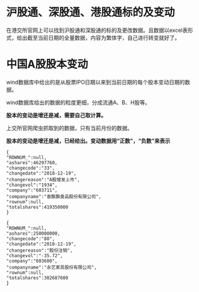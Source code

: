 # 沪股通、深股通、港股通标的及变动

在港交所官网上可以找到沪股通和深股通的标的及更改数据。且数据以excel表形式，给出截至当前日期的全量数据，内容为繁体字，自己进行转变就好了。





# 中国A股股本变动

wind数据库中给出的是从股票IPO日期以来到当前日期的每个股本变动日期的数据。

wind数据库给出的数据的粒度更细，分成流通A、B、H股等。

**股本的变动是增还是减，需要自己取计算。**



上交所官网爬虫抓取到的数据，只有当前月份的数据。

**股本的变动是增还是减，已经给出。变动数据用“正数”，“负数”来表示**

```
{
"ROWNUM_":null,
"ashares":46297760,
"changecode":"33",
"changedate":"2018-12-19",
"changereason":"A股增发上市",
"changevol":"1934",
"company":"603711",
"companyname":"香飘飘食品股份有限公司",
"rownum":null,
"totalshares":419350000
}

{
"ROWNUM_":null,
"ashares":250000000,
"changecode":"80",
"changedate":"2018-12-19",
"changereason":"股份注销",
"changevol":"-35.72",
"company":"603600",
"companyname":"永艺家具股份有限公司",
"rownum":null,
"totalshares":302687600
}
```



